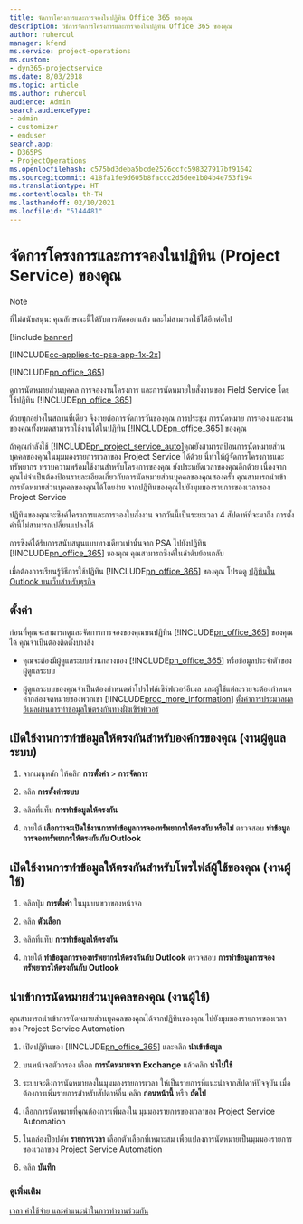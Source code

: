```yaml
---
title: จัดการโครงการและการจองในปฏิทิน Office 365 ของคุณ
description: วิธีการจัดการโครงการและการจองในปฏิทิน Office 365 ของคุณ
author: ruhercul
manager: kfend
ms.service: project-operations
ms.custom:
- dyn365-projectservice
ms.date: 8/03/2018
ms.topic: article
ms.author: ruhercul
audience: Admin
search.audienceType:
- admin
- customizer
- enduser
search.app:
- D365PS
- ProjectOperations
ms.openlocfilehash: c575bd3deba5bcde2526ccfc598327917bf91642
ms.sourcegitcommit: 418fa1fe9d605b8faccc2d5dee1b04b4e753f194
ms.translationtype: HT
ms.contentlocale: th-TH
ms.lasthandoff: 02/10/2021
ms.locfileid: "5144481"
---
```

# <a name="manage-projects-and-bookings-in-your-calendar-project-service"></a>จัดการโครงการและการจองในปฏิทิน (Project Service) ของคุณ

> [!Note]
> ที่ไม่สนับสนุน: คุณลักษณะนี้ได้รับการตัดออกแล้ว และไม่สามารถใช้ได้อีกต่อไป

[!include [banner](../includes/psa-now-project-operations.md)]

[!INCLUDE[cc-applies-to-psa-app-1x-2x](../includes/cc-applies-to-psa-app-1x-2x.md)]

[!INCLUDE[pn_office_365](../includes/pn-office-365.md)] 

ดูการนัดหมายส่วนบุคคล การจองงานโครงการ และการนัดหมายใบสั่งงานของ Field Service โดยใช้ปฏิทิน [!INCLUDE[pn_office_365](../includes/pn-office-365.md)]  
  
 ด้วยทุกอย่างในสถานที่เดียว จึงง่ายต่อการจัดการวันของคุณ การประชุม การนัดหมาย การจอง และงานของคุณทั้งหมดสามารถใช้งานได้ในปฏิทิน [!INCLUDE[pn_office_365](../includes/pn-office-365.md)] ของคุณ  
  
 ถ้าคุณกำลังใช้ [!INCLUDE[pn_project_service_auto](../includes/pn-project-service-auto.md)]คุณยังสามารถป้อนการนัดหมายส่วนบุคคลของคุณในมุมมองรายการเวลาของ Project Service ได้ด้วย นี่ทำให้ผู้จัดการโครงการและทรัพยากร ทราบความพร้อมใช้งานสำหรับโครงการของคุณ ยังประหยัดเวลาของคุณอีกด้วย เนื่องจากคุณไม่จำเป็นต้องป้อนรายละเอียดเกี่ยวกับการนัดหมายส่วนบุคคลของคุณสองครั้ง คุณสามารถนำเข้าการนัดหมายส่วนบุคคลของคุณได้โดยง่าย จากปฏิทินของคุณไปยังมุมมองรายการของเวลาของ Project Service  
  
 ปฏิทินของคุณจะซิงค์โครงการและการจองใบสั่งงาน จากวันนี้เป็นระยะเวลา 4 สัปดาห์ที่จะมาถึง การตั้งค่านี้ไม่สามารถเปลี่ยนแปลงได้  
  
 การซิงค์ได้รับการสนับสนุนแบบทางเดียวเท่านั้นจาก PSA ไปยังปฏิทิน [!INCLUDE[pn_office_365](../includes/pn-office-365.md)] ของคุณ คุณสามารถซิงค์ในลำดับย้อนกลับ 
  
 เมื่อต้องการเรียนรู้วิธีการใช้ปฏิทิน [!INCLUDE[pn_office_365](../includes/pn-office-365.md)] ของคุณ โปรดดู [ปฏิทินใน Outlook บนเว็บสำหรับธุรกิจ](https://support.office.com/article/Calendar-in-Outlook-on-the-web-for-business-5219c457-d1fe-4c2f-9032-1a816b88e936)  
  
## <a name="setup"></a>ตั้งค่า  
 ก่อนที่คุณจะสามารถดูและจัดการการจองของคุณบนปฏิทิน [!INCLUDE[pn_office_365](../includes/pn-office-365.md)] ของคุณได้ คุณจำเป็นต้องติดตั้งบางสิ่ง  
  
- คุณจะต้องมีผู้ดูแลระบบส่วนกลางของ [!INCLUDE[pn_office_365](../includes/pn-office-365.md)] หรือข้อมูลประจำตัวของผู้ดูแลระบบ  
  
- ผู้ดูแลระบบของคุณจำเป็นต้องกำหนดค่าโปรไฟล์เซิร์ฟเวอร์อีเมล และผู้ใช้แต่ละรายจะต้องกำหนดค่ากล่องจดหมายของพวกเขา [!INCLUDE[proc_more_information](../includes/proc-more-information.md)] [ตั้งค่าการประมวลผลอีเมลผ่านการทำข้อมูลให้ตรงกันทางฝั่งเซิร์ฟเวอร์](https://docs.microsoft.com/dynamics365/customerengagement/on-premises/admin/set-up-server-side-synchronization-of-email-appointments-contacts-and-tasks)  
  
## <a name="turn-on-synchronization-for-your-organization-admin-task"></a>เปิดใช้งานการทำข้อมูลให้ตรงกันสำหรับองค์กรของคุณ (งานผู้ดูแลระบบ)  
  
1.  จากเมนูหลัก ให้คลิก **การตั้งค่า** > **การจัดการ**  
  
2.  คลิก **การตั้งค่าระบบ**  
  
3.  คลิกที่แท็บ **การทำข้อมูลให้ตรงกัน**  
  
4.  ภายใต้ **เลือกว่าจะเปิดใช้งานการทำข้อมูลการจองทรัพยากรให้ตรงกับ หรือไม่** ตรวจสอบ **ทำข้อมูลการจองทรัพยากรให้ตรงกันกับ Outlook**  
  
## <a name="turn-on-synchronization-for-your-user-profile-user-task"></a>เปิดใช้งานการทำข้อมูลให้ตรงกันสำหรับโพรไฟล์ผู้ใช้ของคุณ (งานผู้ใช้)  
  
1.  คลิกปุ่ม **การตั้งค่า** ในมุมบนขวาของหน้าจอ  
  
2.  คลิก **ตัวเลือก**  
  
3.  คลิกที่แท็บ **การทำข้อมูลให้ตรงกัน**  
  
4.  ภายใต้ **ทำข้อมูลการจองทรัพยากรให้ตรงกันกับ Outlook** ตรวจสอบ **การทำข้อมูลการจองทรัพยากรให้ตรงกันกับ Outlook**  
  
## <a name="import-your-personal-appointments-user-task"></a>นำเข้าการนัดหมายส่วนบุคคลของคุณ (งานผู้ใช้)  
 คุณสามารถนำเข้าการนัดหมายส่วนบุคคลของคุณได้จากปฏิทินของคุณ ไปยังมุมมองรายการของเวลาของ Project Service Automation  
  
1. เปิดปฏิทินของ [!INCLUDE[pn_office_365](../includes/pn-office-365.md)] และคลิก **นำเข้าข้อมูล**  
  
2. บนหน้าจอตัวกรอง เลือก **การนัดหมายจาก Exchange** แล้วคลิก **นำไปใช้**  
  
3. ระบบจะดึงการนัดหมายลงในมุมมองรายการเวลา ให้เป็นรายการที่แนะนำจากสัปดาห์ปัจจุบัน เมื่อต้องการเพิ่มรายการสำหรับสัปดาห์อื่น คลิก **ก่อนหน้านี้** หรือ **ถัดไป**  
  
4. เลือกการนัดหมายที่คุณต้องการเพิ่มลงใน มุมมองรายการของเวลาของ Project Service Automation  
  
5. ในกล่องป็อปอัพ **รายการเวลา** เลือกตัวเลือกที่เหมาะสม เพื่อแปลงการนัดหมายเป็นมุมมองรายการของเวลาของ Project Service Automation  
  
6. คลิก **บันทึก**  
  
### <a name="see-also"></a>ดูเพิ่มเติม  
 [เวลา ค่าใช้จ่าย และคำแนะนำในการทำงานร่วมกัน](../psa/time-expense-collaboration-guide.md)
